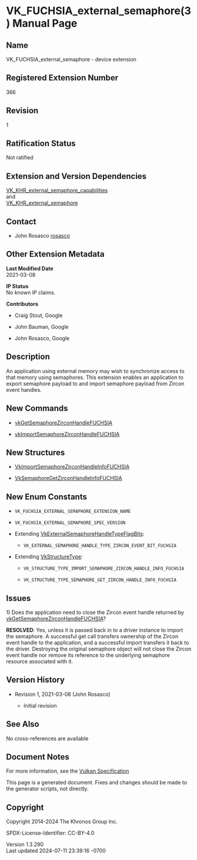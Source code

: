 # VK_FUCHSIA_external_semaphore(3) Manual Page

## Name

VK_FUCHSIA_external_semaphore - device extension



## <a href="#_registered_extension_number" class="anchor"></a>Registered Extension Number

366

## <a href="#_revision" class="anchor"></a>Revision

1

## <a href="#_ratification_status" class="anchor"></a>Ratification Status

Not ratified

## <a href="#_extension_and_version_dependencies" class="anchor"></a>Extension and Version Dependencies

[VK_KHR_external_semaphore_capabilities](https://registry.khronos.org/vulkan/specs/1.3-extensions/man/html/VK_KHR_external_semaphore_capabilities.html)  
and  
[VK_KHR_external_semaphore](https://registry.khronos.org/vulkan/specs/1.3-extensions/man/html/VK_KHR_external_semaphore.html)  

## <a href="#_contact" class="anchor"></a>Contact

- John Rosasco <a
  href="https://github.com/KhronosGroup/Vulkan-Docs/issues/new?body=%5BVK_FUCHSIA_external_semaphore%5D%20@rosasco%0A*Here%20describe%20the%20issue%20or%20question%20you%20have%20about%20the%20VK_FUCHSIA_external_semaphore%20extension*"
  target="_blank" rel="nofollow noopener"><em></em>rosasco</a>

## <a href="#_other_extension_metadata" class="anchor"></a>Other Extension Metadata

**Last Modified Date**  
2021-03-08

**IP Status**  
No known IP claims.

**Contributors**  
- Craig Stout, Google

- John Bauman, Google

- John Rosasco, Google

## <a href="#_description" class="anchor"></a>Description

An application using external memory may wish to synchronize access to
that memory using semaphores. This extension enables an application to
export semaphore payload to and import semaphore payload from Zircon
event handles.

## <a href="#_new_commands" class="anchor"></a>New Commands

- [vkGetSemaphoreZirconHandleFUCHSIA](https://registry.khronos.org/vulkan/specs/1.3-extensions/man/html/vkGetSemaphoreZirconHandleFUCHSIA.html)

- [vkImportSemaphoreZirconHandleFUCHSIA](https://registry.khronos.org/vulkan/specs/1.3-extensions/man/html/vkImportSemaphoreZirconHandleFUCHSIA.html)

## <a href="#_new_structures" class="anchor"></a>New Structures

- [VkImportSemaphoreZirconHandleInfoFUCHSIA](https://registry.khronos.org/vulkan/specs/1.3-extensions/man/html/VkImportSemaphoreZirconHandleInfoFUCHSIA.html)

- [VkSemaphoreGetZirconHandleInfoFUCHSIA](https://registry.khronos.org/vulkan/specs/1.3-extensions/man/html/VkSemaphoreGetZirconHandleInfoFUCHSIA.html)

## <a href="#_new_enum_constants" class="anchor"></a>New Enum Constants

- `VK_FUCHSIA_EXTERNAL_SEMAPHORE_EXTENSION_NAME`

- `VK_FUCHSIA_EXTERNAL_SEMAPHORE_SPEC_VERSION`

- Extending
  [VkExternalSemaphoreHandleTypeFlagBits](https://registry.khronos.org/vulkan/specs/1.3-extensions/man/html/VkExternalSemaphoreHandleTypeFlagBits.html):

  - `VK_EXTERNAL_SEMAPHORE_HANDLE_TYPE_ZIRCON_EVENT_BIT_FUCHSIA`

- Extending [VkStructureType](https://registry.khronos.org/vulkan/specs/1.3-extensions/man/html/VkStructureType.html):

  - `VK_STRUCTURE_TYPE_IMPORT_SEMAPHORE_ZIRCON_HANDLE_INFO_FUCHSIA`

  - `VK_STRUCTURE_TYPE_SEMAPHORE_GET_ZIRCON_HANDLE_INFO_FUCHSIA`

## <a href="#_issues" class="anchor"></a>Issues

1\) Does the application need to close the Zircon event handle returned
by
[vkGetSemaphoreZirconHandleFUCHSIA](https://registry.khronos.org/vulkan/specs/1.3-extensions/man/html/vkGetSemaphoreZirconHandleFUCHSIA.html)?

**RESOLVED**: Yes, unless it is passed back in to a driver instance to
import the semaphore. A successful get call transfers ownership of the
Zircon event handle to the application, and a successful import
transfers it back to the driver. Destroying the original semaphore
object will not close the Zircon event handle nor remove its reference
to the underlying semaphore resource associated with it.

## <a href="#_version_history" class="anchor"></a>Version History

- Revision 1, 2021-03-08 (John Rosasco)

  - Initial revision

## <a href="#_see_also" class="anchor"></a>See Also

No cross-references are available

## <a href="#_document_notes" class="anchor"></a>Document Notes

For more information, see the <a
href="https://registry.khronos.org/vulkan/specs/1.3-extensions/html/vkspec.html#VK_FUCHSIA_external_semaphore"
target="_blank" rel="noopener">Vulkan Specification</a>

This page is a generated document. Fixes and changes should be made to
the generator scripts, not directly.

## <a href="#_copyright" class="anchor"></a>Copyright

Copyright 2014-2024 The Khronos Group Inc.

SPDX-License-Identifier: CC-BY-4.0

Version 1.3.290  
Last updated 2024-07-11 23:39:16 -0700
